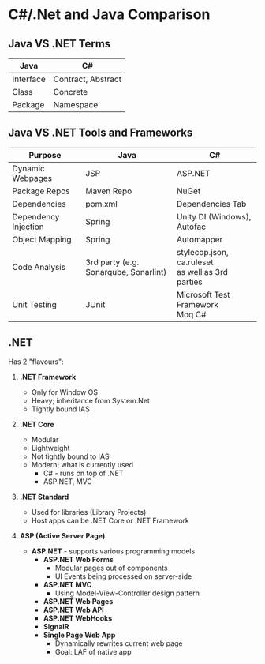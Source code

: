 # C#/.Net and Java Comparison

## Java VS .NET Terms

| Java | C# |
|------|----|
| Interface | Contract, Abstract |
| Class | Concrete |
| Package | Namespace | 

## Java VS .NET Tools and Frameworks

| Purpose | Java | C# |
|---------|------|----|
| Dynamic Webpages | JSP | ASP.NET |
| Package Repos | Maven Repo | NuGet |
| Dependencies | pom.xml | Dependencies Tab |
| Dependency Injection | Spring | Unity DI (Windows), Autofac |
| Object Mapping | Spring | Automapper |
| Code Analysis | 3rd party (e.g. Sonarqube, Sonarlint) | stylecop.json, ca.ruleset <br/>as well as 3rd parties |
| Unit Testing | JUnit | Microsoft Test Framework <br/> Moq C# |

## .NET

<p> Has 2 "flavours": <p>

1. **.NET Framework**
    * Only for Window OS
    * Heavy; inheritance from System.Net
    * Tightly bound IAS

2. **.NET Core**
    * Modular
    * Lightweight
    * Not tightly bound to IAS
    * Modern; what is currently used
        * C# - runs on top of .NET
        * ASP.NET, MVC

3. **.NET Standard**
    * Used for libraries (Library Projects)
    * Host apps can be .NET Core or .NET Framework

4. **ASP (Active Server Page)**
    * **ASP.NET** - supports various programming models
        * **ASP.NET Web Forms**
            * Modular pages out of components
            * UI Events being processed on server-side
        * **ASP.NET MVC**
            * Using Model-View-Controller design pattern
        * **ASP.NET Web Pages**
        * **ASP.NET Web API**
        * **ASP.NET WebHooks**
        * **SignalR**
        * **Single Page Web App**
            * Dynamically rewrites current web page
            * Goal: LAF of native app